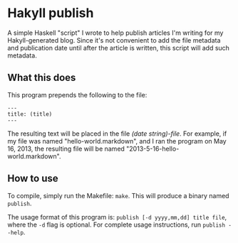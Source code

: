Hakyll publish
==============

A simple Haskell "script" I wrote to help publish articles I'm writing for my
Hakyll-generated blog. Since it's not convenient to add the file metadata and
publication date until after the article is written, this script will add such
metadata.

What this does
--------------

This program prepends the following to the file:

    ---
    title: (title)
    ---

The resulting text will be placed in the file *(date string)-file*. For example,
if my file was named "hello-world.markdown", and I ran the program on May 16,
2013, the resulting file will be named "2013-5-16-hello-world.markdown".

How to use
----------

To compile, simply run the Makefile: `make`. This will produce a binary named
`publish`.

The usage format of this program is: `publish [-d yyyy,mm,dd] title file`, where
the `-d` flag is optional. For complete usage instructions, run `publish
--help`.
